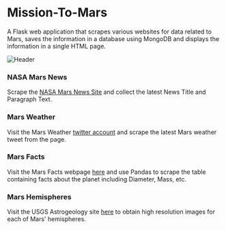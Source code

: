 # Mission-To-Mars

A Flask web application that scrapes various websites for data related to Mars, saves the information in a database using MongoDB and displays the information in a single HTML page.

![Header](../Static/header.png)

### NASA Mars News

Scrape the [NASA Mars News Site](https://mars.nasa.gov/news/) and collect the latest News Title and Paragraph Text.

### Mars Weather

Visit the Mars Weather [twitter account](https://twitter.com/marswxreport?lang=en) and scrape the latest Mars weather tweet from the page.

### Mars Facts

Visit the Mars Facts webpage [here](http://space-facts.com/mars/) and use Pandas to scrape the table containing facts about the planet including Diameter, Mass, etc.

### Mars Hemispheres

Visit the USGS Astrogeology site [here](https://astrogeology.usgs.gov/search/results?q=hemisphere+enhanced&k1=target&v1=Mars) to obtain high resolution images for each of Mars' hemispheres.
